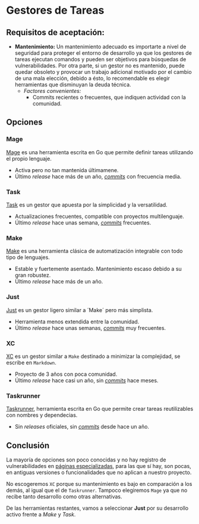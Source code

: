 # Gestores de Tareas
## Requisitos de aceptación:

- **Mantenimiento:** Un mantenimiento adecuado es importarte a nivel de seguridad para proteger el entorno de desarrollo ya que los gestores de tareas ejecutan comandos y pueden ser objetivos para búsquedas de vulnerabilidades. Por otra parte, si un gestor no es mantenido, puede quedar obsoleto y provocar un trabajo adicional motivado por el cambio de una mala elección, debido a ésto, lo recomendable es elegir herramientas que disminuyan la deuda técnica.
  - *Factores convenientes:*
    - Commits recientes o frecuentes, que indiquen actividad con la comunidad.

## Opciones
### Mage
[Mage](https://magefile.org/) es una herramienta escrita en Go que permite definir tareas utilizando el propio lenguaje.

- Activa pero no tan mantenida últimamene.
- Último *release* hace más de un año, [*commits*](https://github.com/magefile/mage/commits/master/) con frecuencia media.

### Task
[Task](https://taskfile.dev/) es un gestor que apuesta por la simplicidad y la versatilidad.

- Actualizaciones frecuentes, compatible con proyectos multilenguaje.
- Último *release* hace unas semana, [*commits*](https://github.com/go-task/task/commits/main/) frecuentes.

### Make

[Make](https://www.gnu.org/software/make/) es una herramienta clásica de automatización integrable con todo tipo de lenguajes.

- Estable y fuertemente asentado. Mantenimiento escaso debido a su gran robustez.
- Último *release* hace más de un año.

### Just
[Just](https://just.systems/) es un gestor ligero similar a ´Make´ pero más simplista.

- Herramienta menos extendida entre la comunidad.
- Último *release* hace unas semanas, [*commits*](https://github.com/casey/just/commits/master/) muy frecuentes.

### XC

[XC](https://xcfile.dev/) es un gestor similar a `Make` destinado a minimizar la complejidad, se escribe en `Markdown`.

- Proyecto de 3 años con poca comunidad.
- Último *release* hace casi un año, sin [*commits*](https://github.com/joerdav/xc/commits/main/) hace meses.

### Taskrunner

[Taskrunner](https://github.com/samsarahq/taskrunner), herramienta escrita en Go que permite crear tareas reutilizables con nombres y dependecias.

- Sin *releases* oficiales, sin [*commits*](https://github.com/samsarahq/taskrunner/commits/master/) desde hace un año.

## Conclusión
La mayoría de opciones son poco conocidas y no hay registro de vulnerabilidades en [páginas especializadas](https://www.cvedetails.com/), para las que sí hay, son pocas, en antiguas versiones o funcionalidades que no aplican a nuestro proyecto.

No escogeremos `XC` porque su mantenimiento es bajo en comparación a los demás, al igual que el de `Taskrunner`.
Tampoco elegiremos `Mage` ya que no recibe tanto desarrollo como otras alternativas.

De las herramientas restantes, vamos a seleccionar **Just** por su desarrollo activo frente a *Make* y *Task*.
